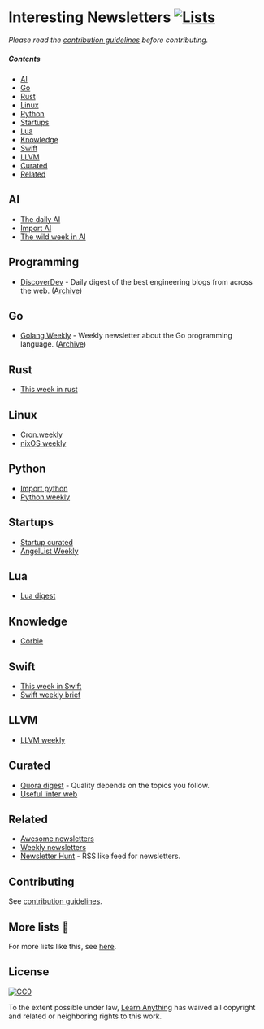 # Interesting Newsletters [![Lists](https://img.shields.io/badge/More%20Lists-📔-blue.svg)](https://github.com/learn-anything/curated-lists#readme)
*Please read the [contribution guidelines](contributing.md#readme) before contributing.*

##### Contents
- [AI](#ai)
- [Go](#go)
- [Rust](#rust)
- [Linux](#linux)
- [Python](#python)
- [Startups](#startups)
- [Lua](#lua)
- [Knowledge](#knowledge)
- [Swift](#swift)
- [LLVM](#llvm)
- [Curated](#curated)
- [Related](#related)

## AI
- [The daily AI](http://thedaily.ai/)
- [Import AI](https://jack-clark.net/import-ai/)
- [The wild week in AI](https://www.getrevue.co/profile/wildml)

## Programming
- [DiscoverDev](https://www.discoverdev.io/) - Daily digest of the best engineering blogs from across the web. ([Archive](https://www.discoverdev.io/archive))

## Go
- [Golang Weekly](https://golangweekly.com) - Weekly newsletter about the Go programming language. ([Archive](https://golangweekly.com/issues))

## Rust
- [This week in rust](https://this-week-in-rust.org/)

## Linux
- [Cron.weekly](https://www.cronweekly.com/)
- [nixOS weekly](http://weekly.nixos.org/)

## Python
- [Import python](http://importpython.com/newsletter/)
- [Python weekly](https://www.pythonweekly.com/)

## Startups
- [Startup curated](https://startup.curated.co/)
- [AngelList Weekly](https://angel.co/newsletters)

## Lua
- [Lua digest](http://luadigest.immortalin.com/)

## Knowledge
- [Corbie](http://www.thecorbie.com/)

## Swift
- [This week in Swift](https://swiftnews.curated.co/issues/124)
- [Swift weekly brief](https://swiftweekly.github.io/issue-61/)

## LLVM
- [LLVM weekly](http://llvmweekly.org)

## Curated
- [Quora digest](https://www.quora.com/topic/Quora-Weekly-Digest) - Quality depends on the topics you follow.
- [Useful linter web](http://usefulinterweb.com/)

## Related
- [Awesome newsletters](https://github.com/vredniy/awesome-newsletters#readme)
- [Weekly newsletters](https://github.com/webpro/awesome-newsletters#readme)
- [Newsletter Hunt](https://newsletterhunt.com/) - RSS like feed for newsletters.

## Contributing
See [contribution guidelines](contributing.md#readme).

## More lists 📝
For more lists like this, see [here](https://github.com/learn-anything/curated-lists#readme).

## License
[![CC0](http://mirrors.creativecommons.org/presskit/buttons/88x31/svg/cc-zero.svg)](https://creativecommons.org/publicdomain/zero/1.0/)

To the extent possible under law, [Learn Anything](https://learn-anything.xyz) has waived all copyright and related or neighboring rights to this work.